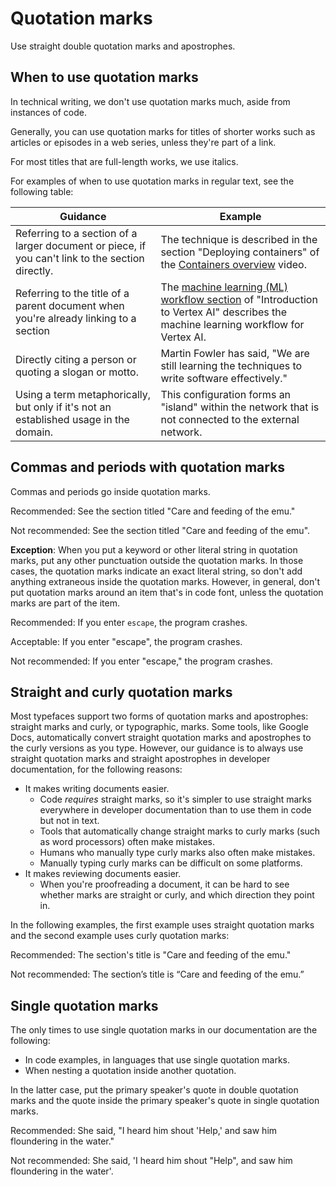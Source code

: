 # Quotation marks  

Use straight double quotation marks and apostrophes.

## When to use quotation marks

In technical writing, we don't use quotation marks much, aside from instances of code.

Generally, you can use quotation marks for
titles of shorter works such as articles or episodes in a web series, unless
they're part of a link.

For most titles that are full-length works, we use italics.

For examples of when to use quotation marks in regular text, see the following table:

| Guidance | Example |
| --- | --- |
| Referring to a section of a larger document or piece, if you can't link to the section directly. | The technique is described in the section "Deploying containers" of the [Containers overview](https://www.youtube.com) video. |
| Referring to the title of a parent document when you're already linking to a section | The [machine learning (ML) workflow section](https://cloud.google.com/vertex-ai/docs/start/introduction-unified-platform#ml-workflow) of "Introduction to Vertex AI" describes the machine learning workflow for Vertex AI. |
| Directly citing a person or quoting a slogan or motto. | Martin Fowler has said, "We are still learning the techniques to write software effectively." |
| Using a term metaphorically, but only if it's not an established usage in the domain. | This configuration forms an "island" within the network that is not connected to the external network. |


## Commas and periods with quotation marks

Commas and periods go inside quotation marks.

Recommended: See the section
titled "Care and feeding of the emu."

Not recommended: See the section titled "Care
and feeding of the emu".

**Exception**: When you put a keyword or other literal string in quotation
marks, put any other punctuation outside the quotation marks. In those cases,
the quotation marks indicate an exact literal string, so don't add anything
extraneous inside the quotation marks. However, in general, don't put quotation marks
around an item that's in code font, unless the quotation marks are part of the
item.

Recommended: If you enter `escape`,
the program crashes.

Acceptable: If you enter "escape", the program
crashes.

Not recommended: If you enter "escape," the
program crashes.

## Straight and curly quotation marks

Most typefaces support two forms of quotation marks and apostrophes:
straight marks and curly, or typographic, marks. Some tools, like
Google Docs, automatically convert straight quotation marks and
apostrophes to the curly versions as you type. However, our guidance is
to always use straight quotation marks and straight apostrophes in developer documentation, for
the following reasons:

* It makes writing documents easier.
  + Code *requires* straight marks, so it's simpler to use straight marks everywhere
    in developer documentation than to use them in code but not in text.
  + Tools that automatically change straight marks to curly marks (such as word processors)
    often make mistakes.
  + Humans who manually type curly marks also often make mistakes.
  + Manually typing curly marks can be difficult on some platforms.
* It makes reviewing documents easier.
  + When you're proofreading a document, it can be hard to see whether marks are straight or
    curly, and which direction they point in.

In the following examples, the first example uses straight quotation marks and the second example
uses curly quotation marks:

Recommended: The section's title is "Care
and feeding of the emu."

Not recommended: The section’s title
is “Care and feeding of the emu.”

## Single quotation marks

The only times to use single quotation marks in our documentation are the following:

* In code examples, in languages that use single quotation marks.
* When nesting a quotation inside another quotation.

In the latter case, put the primary speaker's quote in double quotation marks and the quote inside
the primary speaker's quote in single quotation marks.

Recommended: She said, "I heard
him shout 'Help,' and saw him floundering in the water."

Not recommended: She said, 'I heard him shout
"Help", and saw him floundering in the water'.